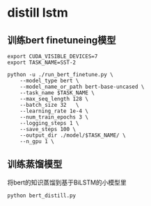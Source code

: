 # distill lstm

## 训练bert finetuneing模型

```shell
export CUDA_VISIBLE_DEVICES=7
export TASK_NAME=SST-2

python -u ./run_bert_finetune.py \
    --model_type bert \
    --model_name_or_path bert-base-uncased \
    --task_name $TASK_NAME \
    --max_seq_length 128 \
    --batch_size 32   \
    --learning_rate 1e-4 \
    --num_train_epochs 3 \
    --logging_steps 1 \
    --save_steps 100 \
    --output_dir ./model/$TASK_NAME/ \
    --n_gpu 1 \

```
##  训练蒸馏模型
将bert的知识蒸馏到基于BiLSTM的小模型里

```shell
python bert_distill.py
```
